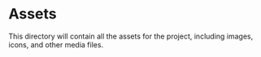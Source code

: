 # Assets
This directory will contain all the assets for the project, including images, icons, and other media files.
